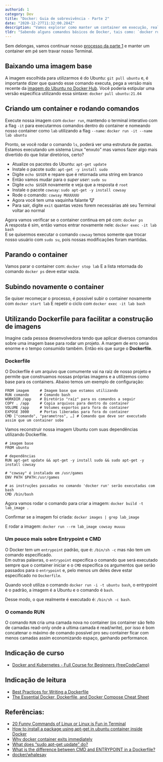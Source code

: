 ```yaml
---
authorid: 1
category: Dev
title: "Docker: Guia de sobrevivência - Parte 2"
date: "2020-12-27T11:32:00.284Z"
description: "Vamos explorar como manter um container em execução, realizar comandos dentro do mesmo, pará-lo e, como realizar a criação de uma imagem customizada para o Docker."
tldr: "Sabendo alguns comandos básicos de Docker, tais como: `docker run`, `start`, `build`, `images`, `ps`, `rm`, `rmi`, vamos explorar como manter um container em execução, realizar comandos dentro do mesmo, pará-lo e, como realizar a criação de uma imagem customizada para o Docker."
---
```


Sem delongas, vamos continuar nosso [processo da parte 1](/docker-guia-de-sobrevivencia-parte-1) e manter um container em pé sem travar nosso Terminal.

## Baixando uma imagem base

A imagem escolhida para utilizarmos é do Ubuntu: `git pull ubuntu` e, é importante dizer que quando esse comando executa, pega a versão mais recente da [imagem do Ubuntu no Docker Hub](https://hub.docker.com/_/ubuntu). Você poderia estipular uma versão específica utilizando essa sintaxe: `docker pull ubuntu:21.04`

## Criando um container e rodando comandos

Execute nossa imagem com `docker run`, mantendo o terminal interativo com a flag `-it` para executarmos comandos dentro do container e nomeando nosso container como `lab` utilizando a flag `--name`: `docker run -it --name lab ubuntu`

Pronto, se você rodar o comando `ls`, poderá ver uma estrutura de pastas.  
Estamos executando um sistema Linux "enxuto" mas vamos fazer algo mais divertido do que listar diretórios, certo?

- Atualize os pacotes do Ubuntu: `apt-get update`
- Instale o pacote sudo: `apt-get -y install sudo`
- Digite `echo $USER` e repare que é retornada uma string em branco
- Então vamos mudar para o _super user_: `sudo su`
- Digite `echo $USER` novamente e veja que a resposta é `root`
- Instale o pacote `cowsay`: `sudo apt-get -y install cowsay`
- Rode o comando: `cowsay MUUUUUU`
- Agora você tem uma vaquinha falante 🐮
- Para sair, digite `exit` quantas vezes forem necessárias até seu Terminal voltar ao normal

Agora vamos verificar se o container continua em pé com: `docker ps`  
A resposta é sim, então vamos entrar novamente nele: `docker exec -it lab bash`  
E se quisermos executar o comando `cowsay` temos somente que trocar nosso usuário com `sudo su`, pois nossas modificações foram mantidas.

## Parando o container

Vamos parar o container com: `docker stop lab`
E a lista retornada do comando `docker ps` deve estar vazia.

## Subindo novamente o container

Se quiser recomeçar o processo, é possível subir o container novamente com `docker start lab`
E repetir o ciclo com `docker exec -it lab bash`

## Utilizando Dockerfile para facilitar a construção de imagens

Imagine cada pessoa desenvolvedora tendo que aplicar diversos comandos sobre uma imagem base para rodar um projeto. A margem de erro seria enorme e o tempo consumido também. Então eis que surge o **Dockerfile**.

### Dockerfile

O Dockerfile é um arquivo que comumente vai na raiz de nosso projeto e permite que construamos nossas próprias imagens e a utilizemos como base para os containers. Abaixo temos um exemplo de configuração:

```docker
FROM imagem     # Imagem base que estamos utilizando
RUN comando     # Comando bash
WORKDIR /app    # Diretório "raíz" para os comandos a seguir
COPY . /app     # Copia arquivos para dentro do container
VOLUME /app     # Volumes exportos para fora do container
EXPOSE 3000     # Portas liberadas para fora do container
CMD ["comando", "parametros", …] # Comando que deve ser executado assim que um container sobe
```

Vamos reconstruir nossa imagem Ubuntu com suas dependências utilizando Dockerfile.

```docker
# imagem base
FROM ubuntu

# dependências
RUN apt-get update && apt-get -y install sudo && sudo apt-get -y install cowsay

# "cowsay" é instalado em /usr/games
ENV PATH $PATH:/usr/games

# as instruções passadas no comando 'docker run' serão executadas com bash
CMD /bin/bash
```

Agora vamos rodar o comando para criar a imagem: `docker build -t lab_image .`

Confirmar se a imagem foi criada: `docker images | grep lab_image`

E rodar a imagem: `docker run --rm lab_image cowsay muuuu`

### Um pouco mais sobre Entrypoint e CMD

O Docker tem um `entrypoint` padrão, que é: `/bin/sh -c` mas não tem um comando especificado.  
Em outras palavras, o `entrypoint` especifica o comando que será executado sempre que o container iniciar e o `CMD` especifica os argumentos que serão passados para o `entrypoint` e, pelo menos um deles deve estar especificado no `Dockerfile`.

Quando você utiliza o comando `docker run -i -t ubuntu bash`, o entrypoint é o padrão, a imagem é a Ubuntu e o comando é `bash`.

Desse modo, o que realmente é executado é: `/bin/sh -c bash`.

### O comando RUN

O comando `RUN` cria uma camada nova no container (os container são feito de camadas read-only onde a ultima camada é read/write), por isso é bom concatenar o máximo de comando possível pro seu container ficar com menos camadas assim economizando espaço, ganhando performance.

## Indicação de curso

- [Docker and Kubernetes - Full Course for Beginners (freeCodeCamp)](https://www.youtube.com/watch?v=Wf2eSG3owoA)

## Indicação de leitura

- [Best Practices for Writing a Dockerfile](https://blog.bitsrc.io/best-practices-for-writing-a-dockerfile-68893706c3)
- [The Essential Docker, Dockerfile, and Docker Compose Cheat Sheet](https://medium.com/better-programming/the-essential-docker-dockerfile-and-docker-compose-cheat-sheet-8bf1c42876c1)

## Referências:

- [20 Funny Commands of Linux or Linux is Fun in Terminal](https://www.tecmint.com/20-funny-commands-of-linux-or-linux-is-fun-in-terminal/)
- [How to install a package using apt-get in ubuntu container inside Docker](https://stackoverflow.com/questions/45302558/how-to-install-a-package-using-apt-get-in-ubuntu-container-inside-docker)
- [Why docker container exits immediately](https://stackoverflow.com/questions/28212380/why-docker-container-exits-immediately)
- [What does “sudo apt-get update” do?](https://askubuntu.com/questions/222348/what-does-sudo-apt-get-update-do)
- [What is the difference between CMD and ENTRYPOINT in a Dockerfile?](https://stackoverflow.com/questions/21553353/what-is-the-difference-between-cmd-and-entrypoint-in-a-dockerfile)
- [docker/whalesay](https://hub.docker.com/r/docker/whalesay/)

